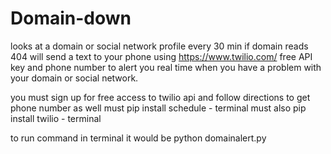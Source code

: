 # Domain-down
looks at a domain or social network profile every 30 min if domain reads 404 will send a text to your phone using https://www.twilio.com/ free API key and phone number to alert you real time when you have a problem with your domain or social network.

you must sign up for free access to twilio api and follow directions to get phone number as well
must pip install schedule - terminal 
must also pip install twilio - terminal 

to run command in terminal it would be python domainalert.py 



